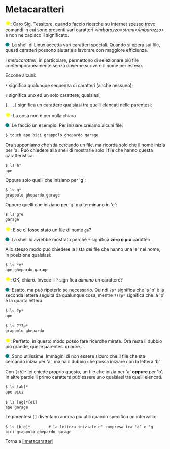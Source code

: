 # Metacaratteri

![](../../images/people/tazza.png): Caro Sig. Tessitore, quando faccio ricerche su Internet
spesso trovo comandi in cui sono presenti vari caratteri
*&lt;imbarazzo&gt;strani&lt;/imbarazzo&gt;* e non ne capisco il significato.

![](../../images/people/tess.png): La shell di Linux accetta vari caratteri speciali.
Quando si opera sui file, questi caratteri possono aiutarla a lavorare con maggiore efficienza.

I *metacaratteri*, in particolare, permettono di selezionare più file
contemporaneamente senza doverne scrivere il nome per esteso.

Eccone alcuni:

`*` significa qualunque sequenza di caratteri (anche nessuno);

`?` significa uno ed un solo carattere, qualsiasi;

`[...]` significa un carattere qualsiasi tra quelli elencati nelle parentesi;

![](../../images/people/tazza.png): La cosa non è per nulla chiara.

![](../../images/people/tess.png): Le faccio un esempio. Per iniziare creiamo alcuni
file:

```
$ touch ape bici grappolo ghepardo garage
```

Ora supponiamo che stia cercando un file, ma ricorda solo che il nome inizia per 'a'.
Può chiedere alla shell di mostrarle solo i file che hanno questa caratteristica:

```
$ ls a*
ape
```

Oppure solo quelli che iniziano per 'g':

```
$ ls g*
grappolo ghepardo garage
```

Oppure quelli che iniziano per 'g' ma terminano in 'e':

```
$ ls g*e
garage
```

![](../../images/people/tazza.png): E se ci fosse stato un file di nome `ge`?

![](../../images/people/tess.png): La shell lo avrebbe mostrato perché `*` significa
**zero o più** caratteri.

Allo stesso modo può chiedere la lista dei file che hanno una 'e' nel nome, in
posizione qualsiasi:

```
$ ls *e*
ape ghepardo garage
```

![](../../images/people/tazza.png): OK, chiaro. Invece il `?` significa *almeno* un carattere?

![](../../images/people/tess.png): Esatto, ma può ripeterlo se necessario. Quindi
`?p*` significa che la 'p' è la seconda lettera seguita da qualunque cosa,
mentre `???p*` significa che la 'p' è la quarta lettera.

```
$ ls ?p*
ape

$ ls ???p*
grappolo ghepardo
```

![](../../images/people/tazza.png): Perfetto, in questo modo posso fare ricerche mirate.
Ora resta il dubbio più grande, quelle parentesi quadre ...

![](../../images/people/tess.png): Sono utilissime. Immagini di non essere sicuro
che il file che sta cercando inizia per 'a', ma ha il dubbio che possa
iniziare con la lettera 'b'.

Con `[ab]*` lei chiede proprio questo, un file che inizia per 'a' **oppure** per 'b'.
In altre parole il primo carattere può essere uno qualsiasi tra quelli elencati.

```
$ ls [ab]*
ape bici

$ ls [ag]*[ei]
ape garage
```

Le parentesi `[]` diventano ancora più utili quando specifica un intervallo:

```
$ ls [b-g]*        # la lettera iniziale e' compresa tra 'a' e 'g'
bici grappolo ghepardo garage
```

Torna a [I metacaratteri](../summary.md)
